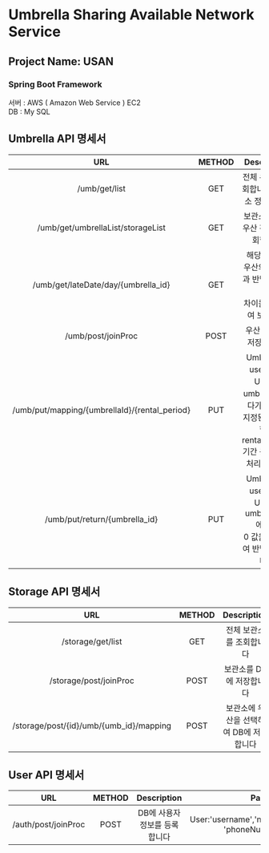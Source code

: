 Umbrella  Sharing Available Network Service
===========================================

## Project Name: USAN
### Spring Boot Framework

서버 : AWS ( Amazon Web Service ) EC2  
DB : My SQL


## Umbrella API 명세서
URL|METHOD|Description|Params
:---:|:---:|:---:|:---:|
|/umb/get/list|GET|전체 우산을 조회합니다  (보관소 정보 제외)|
|/umb/get/umbrellaList/storageList|GET|보관소 전체와 우산 전체를 조회합니다|
|/umb/get/lateDate/day/{umbrella_id}|GET|해당 id 값인 우산의 빌린날과 반납 날짜와의 <br>차이를 비교하여 보냅니다|
|/umb/post/joinProc|POST|우산을 DB에 저장 합니다|umbrellaId:'id'|
|/umb/put/mapping/{umbrellaId}/{rental_period}|PUT|Umbrella의 user_id와 User의 umbrellaId에다가 각각의 <br>지정된 id 값을 할당 rental_period 기간 동안 대여 처리 합니다.|User: 'userId', umbrellaId:'id'<br>rental_period:' '
|/umb/put/return/{umbrella_id}|PUT|Umbrella의 user_id와 User의 umbrella_id에다가 <br> 0 값을 할당하여 반납처리 합니다|User: 'userId', umbrellaId:'id'

## Storage API 명세서
URL|METHOD|Description|Params
:---:|:---:|:---:|:---:|
|/storage/get/list|GET|전체 보관소를 조회합니다
|/storage/post/joinProc|POST|보관소를 DB에 저장합니다|Storage:'storageId'
|/storage/post/{id}/umb/{umb_id}/mapping|POST| 보관소에 우산을 선택하여 DB에 저장합니다|storageId:'id', umbrellaId:'umbrellaId'

## User API 명세서
URL|METHOD|Description|Params
:---:|:---:|:---:|:---:|
|/auth/post/joinProc|POST|DB에 사용자 정보를 등록합니다|User:'username','nickName','password'<br> 'phoneNumber', email